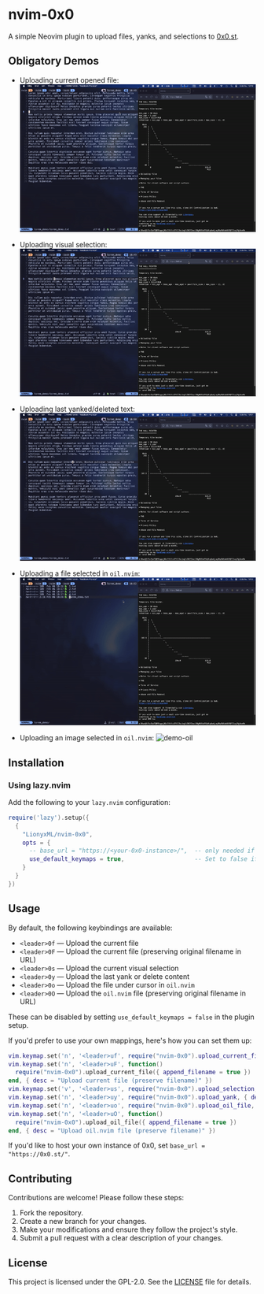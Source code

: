 # nvim-0x0

A simple Neovim plugin to upload files, yanks, and selections to
[0x0.st](https://0x0.st).

## Obligatory Demos

- Uploading current opened file:
  ![demo-file](doc/demo_file.gif)

- Uploading visual selection:
  ![demo-visual](doc/demo_visual_selection.gif)

- Uploading last yanked/deleted text:
  ![demo-yank](doc/demo_yank.gif)

- Uploading a file selected in `oil.nvim`:
  ![demo-oil](doc/demo_oil.gif)

- Uploading an image selected in `oil.nvim`:
  ![demo-oil](doc/demo_oil_image.gif)

## Installation

### Using lazy.nvim

Add the following to your `lazy.nvim` configuration:

```lua
require('lazy').setup({
  {
    "LionyxML/nvim-0x0",
    opts = {
      -- base_url = "https://<your-0x0-instance>/",  -- only needed if you host your own 0x0 instance
      use_default_keymaps = true,                    -- Set to false if you want to define your own keymaps
    }
  }
})
```

## Usage

By default, the following keybindings are available:

- `<leader>0f` — Upload the current file
- `<leader>0F` — Upload the current file (preserving original filename in URL)
- `<leader>0s` — Upload the current visual selection
- `<leader>0y` — Upload the last yank or delete content
- `<leader>0o` — Upload the file under cursor in `oil.nvim`
- `<leader>0O` — Upload the `oil.nvim` file (preserving original filename in URL)

These can be disabled by setting `use_default_keymaps = false` in the plugin setup.

If you'd prefer to use your own mappings, here's how you can set them up:

```lua
vim.keymap.set('n', '<leader>uf', require("nvim-0x0").upload_current_file, { desc = "Upload current file" })
vim.keymap.set('n', '<leader>uF', function()
  require("nvim-0x0").upload_current_file({ append_filename = true })
end, { desc = "Upload current file (preserve filename)" })
vim.keymap.set('v', '<leader>us', require("nvim-0x0").upload_selection, { desc = "Upload selection" })
vim.keymap.set('n', '<leader>uy', require("nvim-0x0").upload_yank, { desc = "Upload yank" })
vim.keymap.set('n', '<leader>uo', require("nvim-0x0").upload_oil_file, { desc = "Upload oil.nvim file" })
vim.keymap.set('n', '<leader>uO', function()
  require("nvim-0x0").upload_oil_file({ append_filename = true })
end, { desc = "Upload oil.nvim file (preserve filename)" })
```

If you'd like to host your own instance of 0x0, set `base_url =
"https://0x0.st/"`.

## Contributing

Contributions are welcome! Please follow these steps:

1. Fork the repository.
2. Create a new branch for your changes.
3. Make your modifications and ensure they follow the project's style.
4. Submit a pull request with a clear description of your changes.

## License

This project is licensed under the GPL-2.0. See the [LICENSE](LICENSE) file for
details.
